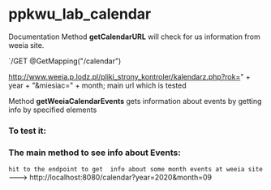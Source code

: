 # ppkwu_lab_calendar

Documentation
Method **getCalendarURL** will check for us information from weeia site.

`/GET @GetMapping("/calendar")

http://www.weeia.p.lodz.pl/pliki_strony_kontroler/kalendarz.php?rok=" + year + "&miesiac=" + month;
main url which is tested

Method **getWeeiaCalendarEvents** 
gets information about events by getting info by specified elements

### **To test it:**
### The main method to see info about Events:

`hit to the endpoint to get  info about some month events at weeia site` --->
http://localhost:8080/calendar?year=2020&month=09
